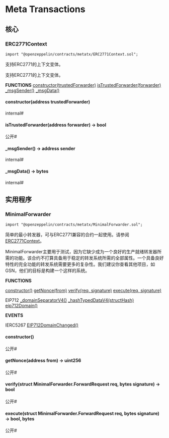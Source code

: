 # Meta Transactions
 
## 核心

### ERC2771Context
```
import "@openzeppelin/contracts/metatx/ERC2771Context.sol";
```

支持ERC2771的上下文变体。

支持ERC2771的上下文变体。

**FUNCTIONS**
[constructor(trustedForwarder)](#constructoraddress-trustedforwarder)
[isTrustedForwarder(forwarder)](#istrustedforwarderaddress-forwarder-→-bool)
[_msgSender()](#_msgsender-→-address-sender)
[_msgData()](#_msgdata-→-bytes)

#### constructor(address trustedForwarder)
internal#

#### isTrustedForwarder(address forwarder) → bool
公开#

#### _msgSender() → address sender
internal#

#### _msgData() → bytes
internal#

## 实用程序

### MinimalForwarder
```
import "@openzeppelin/contracts/metatx/MinimalForwarder.sol";
```

简单的最小转发器，可与ERC2771兼容的合约一起使用。请参阅[ERC2771Context](#erc2771context)。

MinimalForwarder主要用于测试，因为它缺少成为一个良好的生产就绪转发器所需的功能。该合约不打算具备用于稳定的转发系统所需的全部属性。一个具备良好特性的完全功能的转发系统需要更多的复杂性。我们建议你查看其他项目，如GSN，他们的目标是构建一个这样的系统。

**FUNCTIONS**

[constructor()](#constructor)
[getNonce(from)](#getnonceaddress-from-→-uint256)
[verify(req, signature)](#verifystruct-minimalforwarderforwardrequest-req-bytes-signature-→-bool)
[execute(req, signature)](#executestruct-minimalforwarderforwardrequest-req-bytes-signature-→-bool-bytes)

EIP712
[_domainSeparatorV4()](./Utils.md#_domainseparatorv4-→-bytes32)
[_hashTypedDataV4(structHash)](./Utils.md#_hashtypeddatav4bytes32-structhash-→-bytes32)
[eip712Domain()](./Utils.md#eip712domain-→-bytes1-fields-string-name-string-version-uint256-chainid-address-verifyingcontract-bytes32-salt-uint256-extensions)

**EVENTS**

IERC5267
[EIP712DomainChanged()](./Interfaces.md#eip712domainchanged)

#### constructor()
公开#

#### getNonce(address from) → uint256
公开#

#### verify(struct MinimalForwarder.ForwardRequest req, bytes signature) → bool
公开#

#### execute(struct MinimalForwarder.ForwardRequest req, bytes signature) → bool, bytes
公开#
